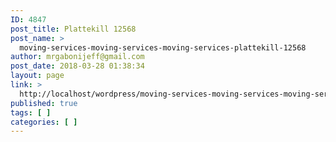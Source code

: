 ```yaml
---
ID: 4847
post_title: Plattekill 12568
post_name: >
  moving-services-moving-services-moving-services-plattekill-12568
author: mrgabonijeff@gmail.com
post_date: 2018-03-28 01:38:34
layout: page
link: >
  http://localhost/wordpress/moving-services-moving-services-moving-services-plattekill-12568/
published: true
tags: [ ]
categories: [ ]
---
```

